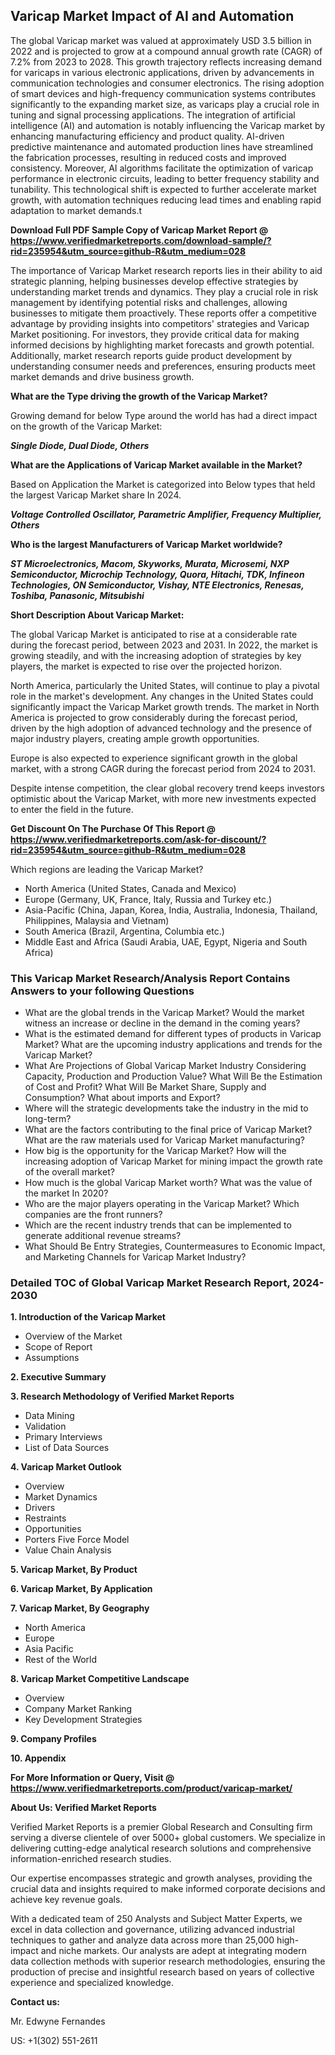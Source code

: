 <h2>Varicap Market Impact of AI and Automation</h2>The global Varicap market was valued at approximately USD 3.5 billion in 2022 and is projected to grow at a compound annual growth rate (CAGR) of 7.2% from 2023 to 2028. This growth trajectory reflects increasing demand for varicaps in various electronic applications, driven by advancements in communication technologies and consumer electronics. The rising adoption of smart devices and high-frequency communication systems contributes significantly to the expanding market size, as varicaps play a crucial role in tuning and signal processing applications. The integration of artificial intelligence (AI) and automation is notably influencing the Varicap market by enhancing manufacturing efficiency and product quality. AI-driven predictive maintenance and automated production lines have streamlined the fabrication processes, resulting in reduced costs and improved consistency. Moreover, AI algorithms facilitate the optimization of varicap performance in electronic circuits, leading to better frequency stability and tunability. This technological shift is expected to further accelerate market growth, with automation techniques reducing lead times and enabling rapid adaptation to market demands.t</p><p id="" class=""><strong>Download Full PDF Sample Copy of Varicap Market Report @ <a href="https://www.verifiedmarketreports.com/download-sample/?rid=235954&utm_source=github-R&utm_medium=028" target="_blank">https://www.verifiedmarketreports.com/download-sample/?rid=235954&utm_source=github-R&utm_medium=028</a></strong></p><p>The importance of&nbsp;Varicap Market research reports lies in their ability to aid strategic planning, helping businesses develop effective strategies by understanding market trends and dynamics. They play a crucial role in risk management by identifying potential risks and challenges, allowing businesses to mitigate them proactively. These reports offer a competitive advantage by providing insights into competitors' strategies and Varicap Market positioning. For investors, they provide critical data for making informed decisions by highlighting market forecasts and growth potential. Additionally, market research reports guide product development by understanding consumer needs and preferences, ensuring products meet market demands and drive business growth.</p><p><strong>What are the&nbsp;Type driving the growth of the Varicap Market?</strong></p><p id="" class="">Growing demand for below Type around the world has had a direct impact on the growth of the Varicap Market:</p><em><strong>Single Diode, Dual Diode, Others</strong></em></p><strong>What are the&nbsp;Applications&nbsp;of Varicap Market available in the Market?</strong></p><p id="" class="">Based on Application the Market is categorized into Below types that held the largest Varicap Market share In 2024.</p><em><strong>Voltage Controlled Oscillator, Parametric Amplifier, Frequency Multiplier, Others</strong></em></p><strong>Who is the largest Manufacturers of Varicap Market worldwide?</strong></p><p><em><strong>ST Microelectronics, Macom, Skyworks, Murata, Microsemi, NXP Semiconductor, Microchip Technology, Quora, Hitachi, TDK, Infineon Technologies, ON Semiconductor, Vishay, NTE Electronics, Renesas, Toshiba, Panasonic, Mitsubishi</strong></em></p><p id="" class=""><strong>Short Description About Varicap Market:</strong></p><p>The global Varicap Market is anticipated to rise at a considerable rate during the forecast period, between 2023 and 2031. In 2022, the market is growing steadily, and with the increasing adoption of strategies by key players, the market is expected to rise over the projected horizon.</p><p>North America, particularly the United States, will continue to play a pivotal role in the market's development. Any changes in the United States could significantly impact the Varicap Market growth trends. The market in North America is projected to grow considerably during the forecast period, driven by the high adoption of advanced technology and the presence of major industry players, creating ample growth opportunities.</p><p>Europe is also expected to experience significant growth in the global market, with a strong CAGR during the forecast period from 2024 to 2031.</p><p>Despite intense competition, the clear global recovery trend keeps investors optimistic about the Varicap Market, with more new investments expected to enter the field in the future.</p><p id="" class=""><strong>Get Discount On The Purchase Of This Report @ <a href="https://www.verifiedmarketreports.com/ask-for-discount/?rid=235954&utm_source=github-R&utm_medium=028" target="_blank">https://www.verifiedmarketreports.com/ask-for-discount/?rid=235954&utm_source=github-R&utm_medium=028</a></strong></p>Which regions are leading the Varicap Market?</p><ul><li>North America (United States, Canada and Mexico)</li><li>Europe (Germany, UK, France, Italy, Russia and Turkey etc.)</li><li>Asia-Pacific (China, Japan, Korea, India, Australia, Indonesia, Thailand, Philippines, Malaysia and Vietnam)</li><li>South America (Brazil, Argentina, Columbia etc.)</li><li>Middle East and Africa (Saudi Arabia, UAE, Egypt, Nigeria and South Africa)</li></ul><h3 id="" class="">This Varicap Market Research/Analysis Report Contains Answers to your following Questions</h3><ul><li>What are the global trends in the Varicap Market? Would the market witness an increase or decline in the demand in the coming years?</li><li>What is the estimated demand for different types of products in Varicap Market? What are the upcoming industry applications and trends for the Varicap Market?</li><li>What Are Projections of Global Varicap Market Industry Considering Capacity, Production and Production Value? What Will Be the Estimation of Cost and Profit? What Will Be Market Share, Supply and Consumption? What about imports and Export?</li><li>Where will the strategic developments take the industry in the mid to long-term?</li><li>What are the factors contributing to the final price of Varicap Market? What are the raw materials used for Varicap Market manufacturing?</li><li>How big is the opportunity for the Varicap Market? How will the increasing adoption of Varicap Market for mining impact the growth rate of the overall market?</li><li>How much is the global Varicap Market worth? What was the value of the market In 2020?</li><li>Who are the major players operating in the Varicap Market? Which companies are the front runners?</li><li>Which are the recent industry trends that can be implemented to generate additional revenue streams?</li><li>What Should Be Entry Strategies, Countermeasures to Economic Impact, and Marketing Channels for Varicap Market Industry?</li></ul><h3 id="" class="">Detailed TOC of Global Varicap Market Research Report, 2024-2030</h3><p id="" class=""><strong>1. Introduction of the Varicap Market</strong></p><ul><li>Overview of the Market</li><li>Scope of Report</li><li>Assumptions</li></ul><p id="" class=""><strong>2. Executive Summary</strong></p><p id="" class=""><strong>3. Research Methodology of Verified Market Reports</strong></p><ul><li>Data Mining</li><li>Validation</li><li>Primary Interviews</li><li>List of Data Sources</li></ul><p id="" class=""><strong>4. Varicap Market Outlook</strong></p><ul><li>Overview</li><li>Market Dynamics</li><li>Drivers</li><li>Restraints</li><li>Opportunities</li><li>Porters Five Force Model</li><li>Value Chain Analysis</li></ul><p id="" class=""><strong>5. Varicap Market, By Product</strong></p><p id="" class=""><strong>6. Varicap Market, By Application</strong></p><p id="" class=""><strong>7. Varicap Market, By Geography</strong></p><ul><li>North America</li><li>Europe</li><li>Asia Pacific</li><li>Rest of the World</li></ul><p id="" class=""><strong>8. Varicap Market Competitive Landscape</strong></p><ul><li>Overview</li><li>Company Market Ranking</li><li>Key Development Strategies</li></ul><p id="" class=""><strong>9. Company Profiles</strong></p><p id="" class=""><strong>10. Appendix</strong></p><p id="" class=""><strong>For More Information or Query, Visit @ <a href="https://www.verifiedmarketreports.com/product/varicap-market/" target="_blank">https://www.verifiedmarketreports.com/product/varicap-market/</a></strong></p><p id="" class=""><strong>About Us: Verified Market Reports</strong></p><p id="" class="">Verified Market Reports is a premier Global Research and Consulting firm serving a diverse clientele of over 5000+ global customers. We specialize in delivering cutting-edge analytical research solutions and comprehensive information-enriched research studies.</p><p id="" class="">Our expertise encompasses strategic and growth analyses, providing the crucial data and insights required to make informed corporate decisions and achieve key revenue goals.</p><p id="" class="">With a dedicated team of 250 Analysts and Subject Matter Experts, we excel in data collection and governance, utilizing advanced industrial techniques to gather and analyze data across more than 25,000 high-impact and niche markets. Our analysts are adept at integrating modern data collection methods with superior research methodologies, ensuring the production of precise and insightful research based on years of collective experience and specialized knowledge.</p><p id="" class=""><strong>Contact us:</strong></p><p id="" class="">Mr. Edwyne Fernandes</p><p id="" class="">US: +1(302) 551-2611</p>